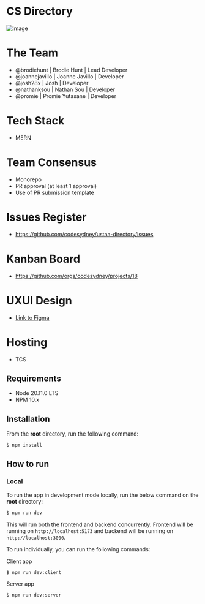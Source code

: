 # CS Directory
![image](https://github.com/codesydney/ustaa-directory/assets/7553347/698efa06-fe60-4fe4-b8b6-688751814cc6)

# The Team
* @brodiehunt | Brodie Hunt | Lead Developer
* @joannejavillo | Joanne Javillo | Developer
* @josh28x | Josh | Developer
* @nathanksou | Nathan Sou | Developer
* @promie | Promie Yutasane | Developer

# Tech Stack
* MERN

# Team Consensus
* Monorepo
* PR approval (at least 1 approval)
* Use of PR submission template

# Issues Register
* https://github.com/codesydney/ustaa-directory/issues

# Kanban Board
* https://github.com/orgs/codesydney/projects/18

# UXUI Design
* [Link to Figma](https://www.figma.com/file/DyT6QcKPcTSnDlm4tKMhWW/USTAA-Directory?type=design&node-id=0-1&mode=design&t=SDr6JpXOMT8gbvj7-0)

# Hosting
* TCS

## Requirements
- Node 20.11.0 LTS
- NPM 10.x

## Installation
From the **root** directory, run the following command:

```bash
$ npm install
```

## How to run
### Local
To run the app in development mode locally, run the below command on the **root** directory:

```bash
$ npm run dev
```
This will run both the frontend and backend concurrently. Frontend will be running on `http://localhost:5173` and backend will be running on `http://localhost:3000`.

To run individually, you can run the following commands:

Client app
```bash
$ npm run dev:client
```

Server app
```bash
$ npm run dev:server
```
